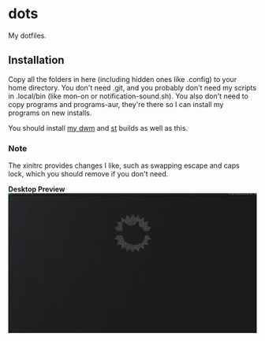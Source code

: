 # dots
My dotfiles.

## Installation

Copy all the folders in here (including hidden ones like .config) to your home directory.
You don't need .git, and you probably don't need my scripts in .local/bin (like mon-on or notification-sound.sh).
You also don't need to copy programs and programs-aur, they're there so I can install my programs on new installs.

You should install [my dwm](https://github.com/dogeystamp/dwm) and [st](https://github.com/dogeystamp/st) builds as well as this.

### Note

The xinitrc provides changes I like, such as swapping escape and caps lock, which you should remove if you don't need.

**Desktop Preview**
![preview](https://raw.githubusercontent.com/DogeyStamp/dots/main/preview.png)
